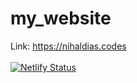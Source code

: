 # my_website
 Link: https://nihaldias.codes <br><br>
 [![Netlify Status](https://api.netlify.com/api/v1/badges/52b211de-617e-4d46-8d65-b890ce84d9f5/deploy-status)](https://app.netlify.com/sites/diasnihal/deploys)

